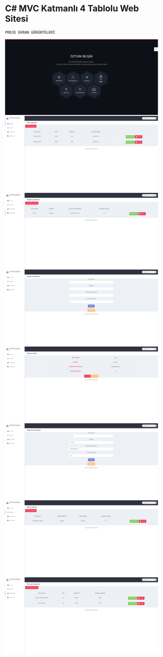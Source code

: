# C# MVC Katmanlı 4 Tablolu Web Sitesi
 ```javascript
 PROJE EKRAN GÖRÜNTÜLERİ
  ```

  ![](https://github.com/erolozturk26/My-Core-4Table/blob/master/Ekran%20G%C3%B6r%C3%BCnt%C3%BCleri/Anasayfa.png)
  ![](https://github.com/erolozturk26/My-Core-4Table/blob/master/Ekran%20G%C3%B6r%C3%BCnt%C3%BCleri/AdminPanel-Urunler.png)
  ![](https://github.com/erolozturk26/My-Core-4Table/blob/master/Ekran%20G%C3%B6r%C3%BCnt%C3%BCleri/AdminPanel-Toptancilar.png)
  ![](https://github.com/erolozturk26/My-Core-4Table/blob/master/Ekran%20G%C3%B6r%C3%BCnt%C3%BCleri/AdminPanel-Toptancilar-Olusturma.png)
  ![](https://github.com/erolozturk26/My-Core-4Table/blob/master/Ekran%20G%C3%B6r%C3%BCnt%C3%BCleri/AdminPanel-Toptancilar-Kaldir.png)
  ![](https://github.com/erolozturk26/My-Core-4Table/blob/master/Ekran%20G%C3%B6r%C3%BCnt%C3%BCleri/AdminPanel-Toptancilar-Duzenle.png)
  ![](https://github.com/erolozturk26/My-Core-4Table/blob/master/Ekran%20G%C3%B6r%C3%BCnt%C3%BCleri/AdminPanel-Subeler.png)
  ![](https://github.com/erolozturk26/My-Core-4Table/blob/master/Ekran%20G%C3%B6r%C3%BCnt%C3%BCleri/AdminPanel-Personeller.png)